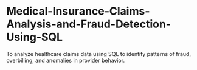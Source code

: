 # Medical-Insurance-Claims-Analysis-and-Fraud-Detection-Using-SQL
To analyze healthcare claims data using SQL to identify patterns of fraud, overbilling, and anomalies in provider behavior.
